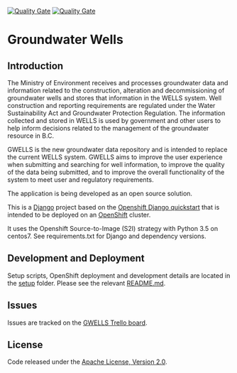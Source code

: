[![Quality Gate](https://sonarqube-moe-gwells-tools.pathfinder.gov.bc.ca/api/badges/gate?key=org.sonarqube:bcgov-gwells)](https://sonarqube-moe-gwells-tools.pathfinder.gov.bc.ca/dashboard?id=org.sonarqube%3Abcgov-gwells) [![Quality Gate](https://sonarqube-moe-gwells-tools.pathfinder.gov.bc.ca/api/badges/measure?key=org.sonarqube:bcgov-gwells&metric=coverage&template=FLAT)](https://sonarqube-moe-gwells-tools.pathfinder.gov.bc.ca/dashboard/index/org.sonarqube:bcgov-gwells)



# Groundwater Wells

## Introduction

The Ministry of Environment receives and processes groundwater data and information related to the construction, alteration and decommissioning of groundwater wells and stores that information in the WELLS system. Well construction and reporting requirements are regulated under the Water Sustainability Act and Groundwater Protection Regulation. The information collected and stored in WELLS is used by government and other users to help inform decisions related to the management of the groundwater resource in B.C.

GWELLS is the new groundwater data repository and is intended to replace the current WELLS system. GWELLS aims to improve the user experience when submitting  and searching for well information, to improve the quality of the data being submitted, and to improve the overall functionality of the system to meet user and regulatory requirements.

The application is being developed as an open source solution.

This is a [Django](http://www.djangoproject.com) project based on the [Openshift Django quickstart](https://github.com/openshift/django-ex) that is intended to be deployed on an [OpenShift](https://github.com/openshift/origin) cluster.

It uses the Openshift Source-to-Image (S2I) strategy with Python 3.5 on centos7.  See requirements.txt for Django and dependency versions.

## Development and Deployment

Setup scripts, OpenShift deployment and development details are located in the [setup](./setup/) folder.  Please see the relevant [README.md](./setup/README.md).

## Issues
Issues are tracked on the [GWELLS Trello board](https://trello.com/b/2UQZgXHR/wells-project-board).

## License

Code released under the [Apache License, Version 2.0](https://github.com/bcgov/gwells/blob/master/LICENSE).

